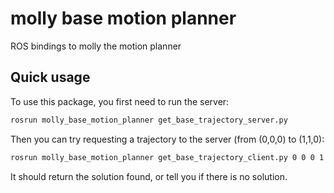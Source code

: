 molly base motion planner
=========================
ROS bindings to molly the motion planner

Quick usage
-----------
To use this package, you first need to run the server:
```sh
rosrun molly_base_motion_planner get_base_trajectory_server.py
```
Then you can try requesting a trajectory to the server (from (0,0,0) to (1,1,0):
```sh
rosrun molly_base_motion_planner get_base_trajectory_client.py 0 0 0 1 1 0
```

It should return the solution found, or tell you if there is no solution.
